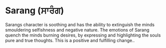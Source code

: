 # Sarang (ਸਾਰੰਗ)

Sarangs character is soothing and has the ability to extinguish the minds smouldering selfishness and negative nature. The emotions of Sarang quench the minds burning desires, by expressing and highlighting the souls pure and true thoughts. This is a positive and fulfilling change..